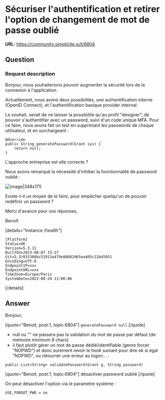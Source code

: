 # Sécuriser l'authentification et retirer l'option de changement de mot de passe oublié

**URL:** https://community.simplicite.io/t/6804

## Question
### Request description

Bonjour, nous souhaiterions pouvoir augmenter la sécurité lors de la connexion à l'application.

Actuellement, nous avons deux possibilités, une authentification interne (OpenID Connect), et l'authentification basique provider internal.

Le souhait, serait de ne laisser la possibilité qu'au profil "designer", de pouvoir s'authentifier avec un password, suivi d'un code unique MFA. Pour ce faire, nous avons fait un test en supprimant les passwords de chaque utilisateur, et en surchargeant :

```
@Override
public String generatePassword(Grant sys) {
	return null;
}
```

L'approche entreprise est elle correcte ?

Nous avons remarqué la nécessité d'inhiber la fonctionnalité de password oublié :

![image|348x175](upload://13XTzZJCvfks6zlhkQkZLEdmJVT.png)

Existe-t-il un moyen de le faire, pour empêcher quelqu'un de pouvoir redéfinir un password ?

Merci d'avance pour vos réponses,

Benoît 

[details="Instance /health"]
```text
[Platform]
Status=OK
Version=5.3.11
BuiltOn=2023-08-07 15:27
Git=5.3/015368bc51913a479e8d682d65ea405c12b45951
Encoding=UTF-8
EndpointIP=xxx
EndpointURL=xxx
TimeZone=Europe/Paris
SystemDate=2023-08-24 11:06:06
```
[/details]

## Answer
Bonjour,

[quote="Benoit, post:1, topic:6804"]
`generatePassword null`
[/quote]

- null ou "" ne passera pas la validation du mot de passe par défaut (de mémoire minimum 8 chars)
- il faut plutôt gérer un mot de passe dédié/identifiable (genre forcer "NOPWD") et donc surement revoir le hook suivant pour dire ok si égal "NOPWD", ou retourner une erreur au logon... :

`public List<String> validatePassword(Grant g, String password)`

[quote="Benoit, post:1, topic:6804"]
désactiver password oublié
[/quote]

On peut désactiver l'option via le paramètre système :

`USE_FORGOT_PWD = no`
